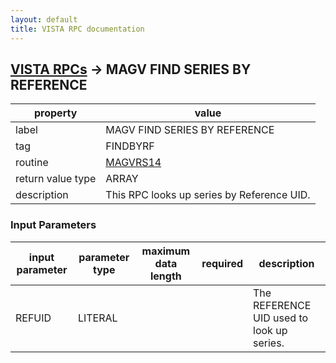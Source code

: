 ```yaml
---
layout: default
title: VISTA RPC documentation
---
```




## [VISTA RPCs](TableOfContent.md) &#8594; MAGV FIND SERIES BY REFERENCE 

 property | value 
--- | --- 
 label | MAGV FIND SERIES BY REFERENCE
 tag | FINDBYRF
 routine | [MAGVRS14](http://code.osehra.org/dox/Routine_MAGVRS14_source.html)
 return value type | ARRAY
 description | This RPC looks up series by Reference UID.

### Input Parameters

| input parameter | parameter type | maximum data length | required | description | 
| --- | --- | --- | --- | --- | 
| REFUID | LITERAL |  |  | The REFERENCE UID used to look up series. | 